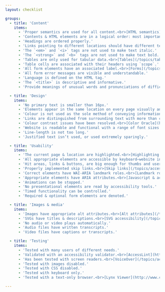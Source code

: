 ```yaml
---
layout: checklist

groups:
  - title: 'Content'
    items:
      - 'Proper semantics are used for all content.<br>[HTML semantics](/topics/html-semantics/)'
      - 'Contents & HTML elements are in a logical order: most important at the top.'
      - 'Headings are ordered properly.'
      - 'Links pointing to different locations should have different text.'
      - 'The `<em>` and `<i>` tags are not used to make text italic.'
      - 'The `<strong>` and `<b>` tags are not used to make text bold.'
      - 'Tables are only used for tabular data.<br>[Tables](/topics/tables/)'
      - 'Table cells are associated with their headers using `scope`.'
      - 'All form elements have an associated label.<br>[Forms](/topics/forms/)'
      - 'All form error messages are visible and understandable.'
      - 'Language is defined on the HTML tag.'
      - 'The `<title>` is descriptive and informative.'
      - 'Provide meanings of unusual words and pronunciations of difficult words.'

  - title: 'Design'
    items:
      - 'No primary text is smaller than 16px.'
      - 'Elements appear in the same location on every page visually and code-wise.'
      - 'Colour is not used as the sole method of conveying information.'
      - 'Links are distinguished from surrounding text with more than colour.'
      - 'Colour contrast issues have been resolved.<br>[Color Oracle](http://colororacle.org/)'
      - 'Website is readable and functional with a range of font sizes: 2 bigger, 2 smaller.'
      - 'Line-length is not too long.'
      - 'Justified text isn’t used, or used extremely sparingly.'

  - title: 'Usability'
    items:
      - 'The current page & location are highlighted.<br>[Highlighting the current page](/topics/navigation/#highlighting-the-current-page)'
      - 'All appropriate elements are accessible by keyboard—website includes focus styles.<br>[Focus styles](/topics/accessibility#focus-styles)'
      - 'Hit areas, links & buttons, are big enough for thumbs and users with difficulty using the mouse.'
      - 'Properly implemented skip links.<br>[Skip links](/topics/accessibility#skip-links)'
      - 'Correct elements have WAI-ARIA landmark roles.<br>[Landmark roles](/topics/accessibility#wai-aria-roles)'
      - 'Appropriate elements have ARIA attributes.<br>[Javascript & accessibility](/topics/javascript-accessibility/)'
      - 'Animations can be stopped.'
      - 'No presentational elements are read by accessibility tools.'
      - 'Timed functionality can be controlled.'
      - 'Required & optional form elements are denoted.'

  - title: 'Images & media'
    items:
      - 'Images have appropriate alt attributes.<br>[Alt attributes](/topics/using-images/#alt-attributes)'
      - 'SVGs have titles & descriptions.<br>[SVG accessibility](/topics/advanced-svg/#embedded-svg-accessibility)'
      - 'No audio or video plays automatically.'
      - 'Audio files have written transcripts.'
      - 'Video files have captions or transcripts.'

  - title: 'Testing'
    items:
      - 'Tested with many users of different needs.'
      - 'Validated with an accessibility validator.<br>[AccessLint](http://www.accesslint.com/)'
      - 'Has been tested with screen readers.<br>[VoiceOver](/topics/accessibility#voice-over)'
      - 'Tested with images disabled.'
      - 'Tested with CSS disabled.'
      - 'Tested with keyboard only.'
      - 'Tested with a text-only browser.<br>[Lynx Viewer](http://www.clickability.co.uk/lynx-viewer.php)'

---
```

